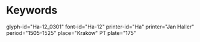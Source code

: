 # Keywords
glyph-id="Ha-12_0301"
font-id="Ha-12"
printer-id="Ha"
printer="Jan Haller"
period="1505–1525"
place="Kraków"
PT plate="175"
